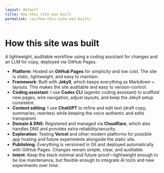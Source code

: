 ```yaml
---
layout: default
title: How this site was built
permalink: /ai/how-this-site-was-built/
---
```


# How this site was built

A lightweight, auditable workflow using a coding assistant for changes and an LLM for copy, deployed via GitHub Pages.

- **Platform**: Hosted on **GitHub Pages** for simplicity and low cost. The site is static, lightweight, and easy to maintain.  
- **Framework**: Built with **Jekyll**, which keeps everything as Markdown + layouts. This makes the site auditable and easy to version-control.  
- **Coding assistant**: I use **Codex CLI** (agentic coding assistant) to scaffold new pages, wire navigation, adjust layouts, and keep the Jekyll setup consistent.  
- **Content editing**: I use **ChatGPT** to refine and edit text (draft copy, summaries, rewrites) while keeping the voice authentic and edits transparent.  
- **Domain & DNS**: Registered and managed via **Cloudflare**, which also handles DNS and provides extra reliability/security.  
- **Exploration**: Testing **Vercel** and other modern platforms for possible app hosting and future experiments alongside the static site.  
- **Publishing**: Everything is versioned in Git and deployed automatically with GitHub Pages. Changes remain simple, clear, and auditable.  
- **Intent**: Keep the stack minimal and future-proof—lightweight enough to be low maintenance, but flexible enough to integrate AI tools and new experiments over time.  